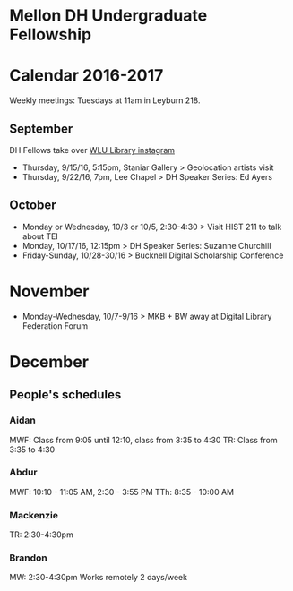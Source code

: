 # Mellon DH Undergraduate Fellowship
# Calendar 2016-2017

Weekly meetings: Tuesdays at 11am in Leyburn 218.


## September
DH Fellows take over [WLU Library instagram](https://www.instagram.com/wlulibrary/)

* Thursday, 9/15/16, 5:15pm, Staniar Gallery > Geolocation artists visit 
* Thursday, 9/22/16, 7pm, Lee Chapel > DH Speaker Series: Ed Ayers

## October
* Monday or Wednesday, 10/3 or 10/5, 2:30-4:30 > Visit HIST 211 to talk about TEI
* Monday, 10/17/16, 12:15pm > DH Speaker Series: Suzanne Churchill 
* Friday-Sunday, 10/28-30/16 > Bucknell Digital Scholarship Conference

# November
* Monday-Wednesday, 10/7-9/16 > MKB + BW away at Digital Library Federation Forum

# December



## People's schedules
### Aidan
MWF: Class from 9:05 until 12:10, class from 3:35 to 4:30
TR: Class from 3:35 to 4:30

### Abdur
MWF: 10:10 - 11:05 AM, 2:30 - 3:55 PM
TTh: 8:35 - 10:00 AM

### Mackenzie
TR: 2:30-4:30pm

### Brandon
MW: 2:30-4:30pm
Works remotely 2 days/week